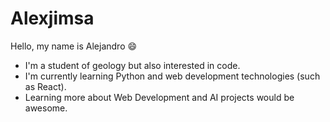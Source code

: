 # Alexjimsa

Hello, my name is Alejandro :smile:
- I'm a student of geology but also interested in code.
- I'm currently learning Python and web development technologies (such as React).
- Learning more about Web Development and AI projects would be awesome.

<!---
Alexjimsa/Alexjimsa is a ✨ special ✨ repository because its `README.md` (this file) appears on your GitHub profile.
You can click the Preview link to take a look at your changes.
--->
